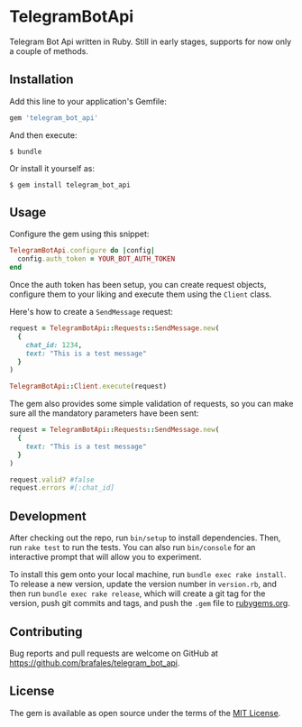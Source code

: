# TelegramBotApi

Telegram Bot Api written in Ruby. Still in early stages, supports for now only a couple of methods.

## Installation

Add this line to your application's Gemfile:

```ruby
gem 'telegram_bot_api'
```

And then execute:

    $ bundle

Or install it yourself as:

    $ gem install telegram_bot_api

## Usage

Configure the gem using this snippet:

```ruby
TelegramBotApi.configure do |config|
  config.auth_token = YOUR_BOT_AUTH_TOKEN
end
```

Once the auth token has been setup, you can create request objects,
configure them to your liking and execute them using the `Client` class.

Here's how to create a `SendMessage` request:

```ruby
request = TelegramBotApi::Requests::SendMessage.new(
  {
    chat_id: 1234,
    text: "This is a test message"
  }
)

TelegramBotApi::Client.execute(request)
```

The gem also provides some simple validation of requests, so you can make sure all the mandatory parameters have been sent:

```ruby
request = TelegramBotApi::Requests::SendMessage.new(
  {
    text: "This is a test message"
  }
)

request.valid? #false
request.errors #[:chat_id]
```

## Development

After checking out the repo, run `bin/setup` to install dependencies. Then, run `rake test` to run the tests. You can also run `bin/console` for an interactive prompt that will allow you to experiment.

To install this gem onto your local machine, run `bundle exec rake install`. To release a new version, update the version number in `version.rb`, and then run `bundle exec rake release`, which will create a git tag for the version, push git commits and tags, and push the `.gem` file to [rubygems.org](https://rubygems.org).

## Contributing

Bug reports and pull requests are welcome on GitHub at https://github.com/brafales/telegram_bot_api.


## License

The gem is available as open source under the terms of the [MIT License](http://opensource.org/licenses/MIT).

